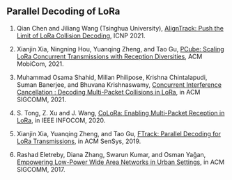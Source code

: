 ## Parallel Decoding of LoRa

1. Qian Chen and Jiliang Wang (Tsinghua University), [AlignTrack: Push the Limit of LoRa Collision Decoding](https://ieeexplore.ieee.org/abstract/document/9651985), ICNP 2021.

1. Xianjin Xia, Ningning Hou, Yuanqing Zheng, and Tao Gu, [PCube: Scaling LoRa Concurrent Transmissions with Reception Diversities](https://dl.acm.org/doi/abs/10.1145/3447993.3483268), ACM MobiCom, 2021.

1. Muhammad Osama Shahid, Millan Philipose, Krishna Chintalapudi, Suman Banerjee, and Bhuvana Krishnaswamy, [Concurrent Interference Cancellation : Decoding Multi-Packet Collisions in LoRa](https://dl.acm.org/doi/abs/10.1145/3452296.3472931), in ACM SIGCOMM, 2021.

1. S. Tong, Z. Xu and J. Wang, [CoLoRa: Enabling Multi-Packet Reception in LoRa](https://ieeexplore.ieee.org/abstract/document/9155509/), in IEEE INFOCOM, 2020.

1. Xianjin Xia, Yuanqing Zheng, and Tao Gu, [FTrack: Parallel Decoding for LoRa Transmissions](https://dl.acm.org/doi/abs/10.1145/3356250.3360024), in ACM SenSys, 2019.

2. Rashad Eletreby, Diana Zhang, Swarun Kumar, and Osman Yağan, [Empowering Low-Power Wide Area Networks in Urban Settings](https://dl.acm.org/doi/abs/10.1145/3098822.3098845), in ACM SIGCOMM, 2017.
